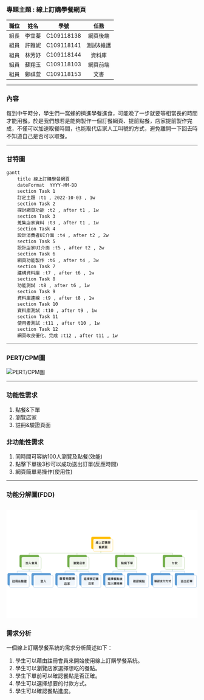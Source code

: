 ### 專題主題 : 線上訂購學餐網頁

|職位|姓名|學號|任務|
|:--:|:--:|:--:|:--:|
|組長|李宜蓁|C109118138|網頁後端|
|組員|許雅妮|C109118141|測試&維護|
|組員|林芳妤|C109118144|資料庫|
|組員|蘇翔玉|C109118103|網頁前端|
|組員|鄭祺萱|C109118153|文書|
---
### 內容
每到中午時分，學生們一窩蜂的擠進學餐進食，可能晚了一步就要等相當長的時間才能用餐。於是我們想若是能夠製作一個訂餐網頁、提前點餐，店家提前製作完成，不僅可以加速取餐時間，也能取代店家人工叫號的方式，避免離開一下回去時不知道自己是否可以取餐。

---
### 甘特圖
```mermaid
gantt
    title 線上訂購學餐網頁
    dateFormat  YYYY-MM-DD
    section Task 1
    訂定主題 :t1 , 2022-10-03 , 1w
    section Task 2
    探討網頁功能 :t2 , after t1 , 1w
    section Task 3
    蒐集店家資料 :t3 , after t1 , 1w
    section Task 4
    設計消費者UI介面 :t4 , after t2 , 2w
    section Task 5
    設計店家UI介面 :t5 , after t2 , 2w
    section Task 6
    網頁功能製作 :t6 , after t4 , 3w
    section Task 7
    建構資料庫 :t7 , after t6 , 1w
    section Task 8
    功能測試 :t8 , after t6 , 1w
    section Task 9
    資料庫連線 :t9 , after t8 , 1w
    section Task 10
    資料庫測試 :t10 , after t9 , 1w
    section Task 11
    使用者測試 :t11 , after t10 , 1w
    section Task 12
    網頁改良優化、完成 :t12 , after t11 , 1w
```
---
### PERT/CPM圖
![PERT/CPM圖](PERT&CPM圖.jpg "PERT_CPM")

---
### 功能性需求
1. 點餐&下單
2. 瀏覽店家
3. 註冊&驗證頁面

### 非功能性需求
1. 同時間可容納100人瀏覽及點餐(效能)
2. 點擊下單後3秒可以成功送出訂單(反應時間)
3. 網頁簡單易操作(使用性)
---
### 功能分解圖(FDD)
![功能分解圖](功能分解圖.png "功能分解圖")
---
### 需求分析

一個線上訂購學餐系統的需求分析簡述如下：
1. 學生可以藉由註冊會員來開始使用線上訂購學餐系統。
2. 學生可以瀏覽店家選擇想吃的餐點。
3. 學生下單前可以確認餐點是否正確。
4. 學生可以選擇想要的付款方式。
5. 學生可以確認餐點進度。


